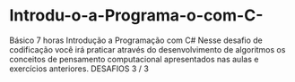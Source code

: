 # Introdu-o-a-Programa-o-com-C-
Básico 7 horas Introdução a Programação com C#  Nesse desafio de codificação você irá praticar através do desenvolvimento de algoritmos os conceitos de pensamento computacional apresentados nas aulas e exercícios anteriores.  DESAFIOS 3 / 3
